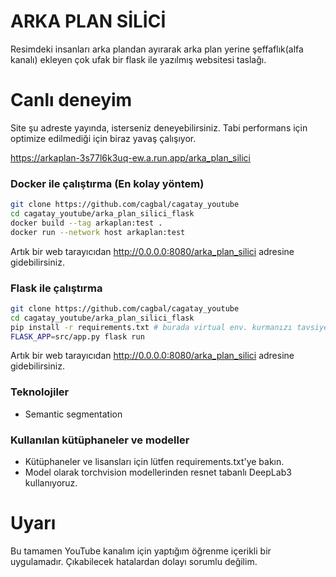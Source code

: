 # ARKA PLAN SİLİCİ
Resimdeki insanları arka plandan ayırarak arka plan yerine şeffaflık(alfa kanalı) ekleyen çok ufak bir flask ile yazılmış websitesi taslağı. 

# Canlı deneyim
Site şu adreste yayında, isterseniz deneyebilirsiniz. Tabi performans için optimize edilmediği için biraz yavaş çalışıyor.

https://arkaplan-3s77l6k3uq-ew.a.run.app/arka_plan_silici

### Docker ile çalıştırma (En kolay yöntem)
```bash
git clone https://github.com/cagbal/cagatay_youtube
cd cagatay_youtube/arka_plan_silici_flask
docker build --tag arkaplan:test .
docker run --network host arkaplan:test
```
Artık bir web tarayıcıdan http://0.0.0.0:8080/arka_plan_silici adresine gidebilirsiniz.

### Flask ile çalıştırma
```bash
git clone https://github.com/cagbal/cagatay_youtube
cd cagatay_youtube/arka_plan_silici_flask
pip install -r requirements.txt # burada virtual env. kurmanızı tavsiye ederim
FLASK_APP=src/app.py flask run
```
Artık bir web tarayıcıdan http://0.0.0.0:8080/arka_plan_silici adresine gidebilirsiniz.

### Teknolojiler
- Semantic segmentation 

### Kullanılan kütüphaneler ve modeller
- Kütüphaneler ve lisansları için lütfen requirements.txt'ye bakın. 
- Model olarak torchvision modellerinden resnet tabanlı DeepLab3 kullanıyoruz.

# Uyarı
Bu tamamen YouTube kanalım için yaptığım öğrenme içerikli bir uygulamadır. Çıkabilecek hatalardan dolayı sorumlu değilim.